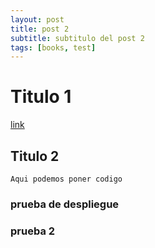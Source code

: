 ```yaml
---
layout: post
title: post 2
subtitle: subtitulo del post 2
tags: [books, test]
---
```


# Titulo 1

[link](https://google.es)

## Titulo 2

~~~
Aqui podemos poner codigo
~~~

### prueba de despliegue

### prueba 2
